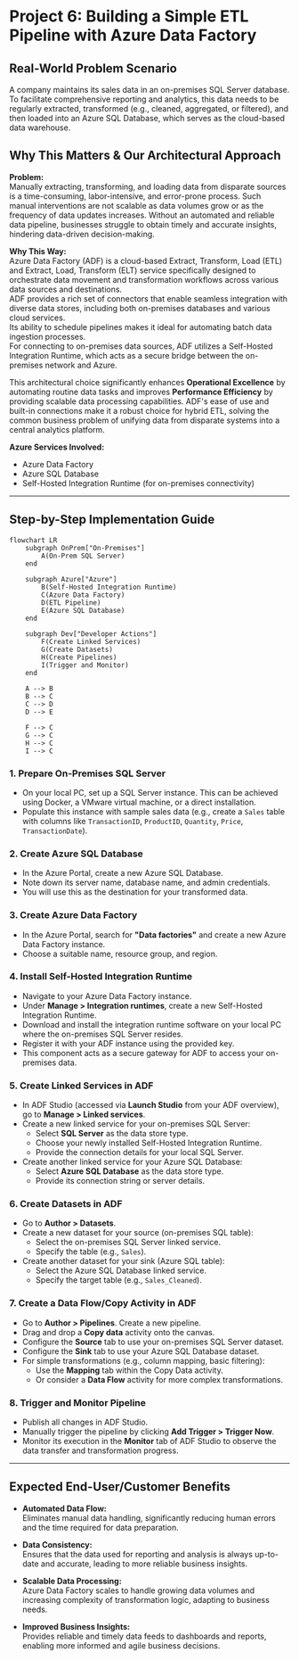 # Project 6: Building a Simple ETL Pipeline with Azure Data Factory

## Real-World Problem Scenario

A company maintains its sales data in an on-premises SQL Server database. To facilitate comprehensive reporting and analytics, this data needs to be regularly extracted, transformed (e.g., cleaned, aggregated, or filtered), and then loaded into an Azure SQL Database, which serves as the cloud-based data warehouse.

## Why This Matters & Our Architectural Approach

**Problem:**  
Manually extracting, transforming, and loading data from disparate sources is a time-consuming, labor-intensive, and error-prone process. Such manual interventions are not scalable as data volumes grow or as the frequency of data updates increases. Without an automated and reliable data pipeline, businesses struggle to obtain timely and accurate insights, hindering data-driven decision-making.

**Why This Way:**  
Azure Data Factory (ADF) is a cloud-based Extract, Transform, Load (ETL) and Extract, Load, Transform (ELT) service specifically designed to orchestrate data movement and transformation workflows across various data sources and destinations.  
ADF provides a rich set of connectors that enable seamless integration with diverse data stores, including both on-premises databases and various cloud services.  
Its ability to schedule pipelines makes it ideal for automating batch data ingestion processes.  
For connecting to on-premises data sources, ADF utilizes a Self-Hosted Integration Runtime, which acts as a secure bridge between the on-premises network and Azure.

This architectural choice significantly enhances **Operational Excellence** by automating routine data tasks and improves **Performance Efficiency** by providing scalable data processing capabilities. ADF's ease of use and built-in connections make it a robust choice for hybrid ETL, solving the common business problem of unifying data from disparate systems into a central analytics platform.

**Azure Services Involved:**  
- Azure Data Factory  
- Azure SQL Database  
- Self-Hosted Integration Runtime (for on-premises connectivity)

---

## Step-by-Step Implementation Guide

```mermaid
flowchart LR
    subgraph OnPrem["On-Premises"]
        A(On-Prem SQL Server)
    end

    subgraph Azure["Azure"]
        B(Self-Hosted Integration Runtime)
        C(Azure Data Factory)
        D(ETL Pipeline)
        E(Azure SQL Database)
    end

    subgraph Dev["Developer Actions"]
        F(Create Linked Services)
        G(Create Datasets)
        H(Create Pipelines)
        I(Trigger and Monitor)
    end

    A --> B
    B --> C
    C --> D
    D --> E

    F --> C
    G --> C
    H --> C
    I --> C

```

### 1. Prepare On-Premises SQL Server
- On your local PC, set up a SQL Server instance. This can be achieved using Docker, a VMware virtual machine, or a direct installation.
- Populate this instance with sample sales data (e.g., create a `Sales` table with columns like `TransactionID`, `ProductID`, `Quantity`, `Price`, `TransactionDate`).

### 2. Create Azure SQL Database
- In the Azure Portal, create a new Azure SQL Database.
- Note down its server name, database name, and admin credentials.
- You will use this as the destination for your transformed data.

### 3. Create Azure Data Factory
- In the Azure Portal, search for **"Data factories"** and create a new Azure Data Factory instance.
- Choose a suitable name, resource group, and region.

### 4. Install Self-Hosted Integration Runtime
- Navigate to your Azure Data Factory instance.
- Under **Manage > Integration runtimes**, create a new Self-Hosted Integration Runtime.
- Download and install the integration runtime software on your local PC where the on-premises SQL Server resides.
- Register it with your ADF instance using the provided key.
- This component acts as a secure gateway for ADF to access your on-premises data.

### 5. Create Linked Services in ADF
- In ADF Studio (accessed via **Launch Studio** from your ADF overview), go to **Manage > Linked services**.
- Create a new linked service for your on-premises SQL Server:
  - Select **SQL Server** as the data store type.
  - Choose your newly installed Self-Hosted Integration Runtime.
  - Provide the connection details for your local SQL Server.
- Create another linked service for your Azure SQL Database:
  - Select **Azure SQL Database** as the data store type.
  - Provide its connection string or server details.

### 6. Create Datasets in ADF
- Go to **Author > Datasets**.
- Create a new dataset for your source (on-premises SQL table):
  - Select the on-premises SQL Server linked service.
  - Specify the table (e.g., `Sales`).
- Create another dataset for your sink (Azure SQL table):
  - Select the Azure SQL Database linked service.
  - Specify the target table (e.g., `Sales_Cleaned`).

### 7. Create a Data Flow/Copy Activity in ADF
- Go to **Author > Pipelines**. Create a new pipeline.
- Drag and drop a **Copy data** activity onto the canvas.
- Configure the **Source** tab to use your on-premises SQL Server dataset.
- Configure the **Sink** tab to use your Azure SQL Database dataset.
- For simple transformations (e.g., column mapping, basic filtering):
  - Use the **Mapping** tab within the Copy Data activity.
  - Or consider a **Data Flow** activity for more complex transformations.

### 8. Trigger and Monitor Pipeline
- Publish all changes in ADF Studio.
- Manually trigger the pipeline by clicking **Add Trigger > Trigger Now**.
- Monitor its execution in the **Monitor** tab of ADF Studio to observe the data transfer and transformation progress.

---

## Expected End-User/Customer Benefits

- **Automated Data Flow:**  
  Eliminates manual data handling, significantly reducing human errors and the time required for data preparation.

- **Data Consistency:**  
  Ensures that the data used for reporting and analysis is always up-to-date and accurate, leading to more reliable business insights.

- **Scalable Data Processing:**  
  Azure Data Factory scales to handle growing data volumes and increasing complexity of transformation logic, adapting to business needs.

- **Improved Business Insights:**  
  Provides reliable and timely data feeds to dashboards and reports, enabling more informed and agile business decisions.

